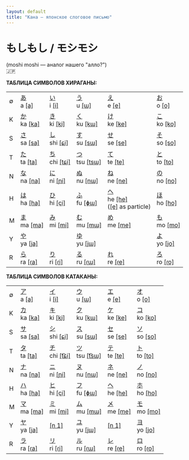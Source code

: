 ```yaml
---
layout: default
title: "Кана — японское слоговое письмо"
---
```


<h1><b>もしもし / モシモシ</b></h1>
(moshi moshi — аналог нашего "алло?")
<br>🇯🇵<br>

<b>ТАБЛИЦА СИМВОЛОВ ХИРАГАНЫ:</b><br>
<div class="tg-wrap"><table>
<tbody>
  <tr>
    <td>∅</td>
    <td><a href="https://en.wikipedia.org/wiki/%E3%81%82">あ</a><br>a <a href="https://en.wikipedia.org/wiki/Help:IPA/Japanese">[a]</a></td>
    <td><a href="https://en.wikipedia.org/wiki/%E3%81%84">い</a><br>i <a href="https://en.wikipedia.org/wiki/Help:IPA/Japanese">[i]</a></td>
    <td><a href="https://en.wikipedia.org/wiki/%E3%81%86">う</a><br>u <a href="https://en.wikipedia.org/wiki/Help:IPA/Japanese">[ɯ]</a></td>
    <td><a href="https://en.wikipedia.org/wiki/%E3%81%88">え</a><br>e <a href="https://en.wikipedia.org/wiki/Help:IPA/Japanese">[e]</a></td>
    <td><a href="https://en.wikipedia.org/wiki/%E3%81%8A">お</a><br>o <a href="https://en.wikipedia.org/wiki/Help:IPA/Japanese">[o]</a></td>
  </tr>
  <tr>
    <td>K</td>
    <td><a href="https://en.wikipedia.org/wiki/%E3%81%8B">か</a><br>ka <a href="https://en.wikipedia.org/wiki/Help:IPA/Japanese">[ka]</a></td>
    <td><a href="https://en.wikipedia.org/wiki/%E3%81%8D">き</a><br>ki <a href="https://en.wikipedia.org/wiki/Help:IPA/Japanese">[ki]</a></td>
    <td><a href="https://en.wikipedia.org/wiki/%E3%81%8F">く</a><br>ku <a href="https://en.wikipedia.org/wiki/Help:IPA/Japanese">[kɯ]</a></td>
    <td><a href="https://en.wikipedia.org/wiki/%E3%81%91">け</a><br>ke <a href="https://en.wikipedia.org/wiki/Help:IPA/Japanese">[ke]</a></td>
    <td><a href="https://en.wikipedia.org/wiki/%E3%81%93">こ</a><br>ko <a href="https://en.wikipedia.org/wiki/Help:IPA/Japanese">[ko]</a></td>
  </tr>
  <tr>
    <td>S</td>
    <td><a href="https://en.wikipedia.org/wiki/%E3%81%95">さ</a><br>sa <a href="https://en.wikipedia.org/wiki/Help:IPA/Japanese">[sa]</a></td>
    <td><a href="https://en.wikipedia.org/wiki/%E3%81%97">し</a><br>shi <a href="https://en.wikipedia.org/wiki/Help:IPA/Japanese">[ɕi]</a></td>
    <td><a href="https://en.wikipedia.org/wiki/%E3%81%99">す</a><br>su <a href="https://en.wikipedia.org/wiki/Help:IPA/Japanese">[sɯ]</a></td>
    <td><a href="https://en.wikipedia.org/wiki/%E3%81%9B">せ</a><br>se <a href="https://en.wikipedia.org/wiki/Help:IPA/Japanese">[se]</a></td>
    <td><a href="https://en.wikipedia.org/wiki/%E3%81%9D">そ</a><br>so <a href="https://en.wikipedia.org/wiki/Help:IPA/Japanese">[so]</a></td>
  </tr>
  <tr>
    <td>T</td>
    <td><a href="https://en.wikipedia.org/wiki/%E3%81%9F">た</a><br>ta <a href="https://en.wikipedia.org/wiki/Help:IPA/Japanese">[ta]</a></td>
    <td><a href="https://en.wikipedia.org/wiki/%E3%81%A1">ち</a><br>chi <a href="https://en.wikipedia.org/wiki/Help:IPA/Japanese">[tɕi]</a></td>
    <td><a href="https://en.wikipedia.org/wiki/%E3%81%A4">つ</a><br>tsu <a href="https://en.wikipedia.org/wiki/Help:IPA/Japanese">[tsɯ]</a></td>
    <td><a href="https://en.wikipedia.org/wiki/%E3%81%A6">て</a><br>te <a href="https://en.wikipedia.org/wiki/Help:IPA/Japanese">[te]</a></td>
    <td><a href="https://en.wikipedia.org/wiki/%E3%81%A8">と</a><br>to <a href="https://en.wikipedia.org/wiki/Help:IPA/Japanese">[to]</a></td>
  </tr>
  <tr>
    <td>N</td>
    <td><a href="https://en.wikipedia.org/wiki/%E3%81%AA">な</a><br>na <a href="https://en.wikipedia.org/wiki/Help:IPA/Japanese">[na]</a></td>
    <td><a href="https://en.wikipedia.org/wiki/%E3%81%AB">に</a><br>ni <a href="https://en.wikipedia.org/wiki/Help:IPA/Japanese">[ɲi]</a></td>
    <td><a href="https://en.wikipedia.org/wiki/%E3%81%AC">ぬ</a><br>nu <a href="https://en.wikipedia.org/wiki/Help:IPA/Japanese">[nɯ]</a></td>
    <td><a href="https://en.wikipedia.org/wiki/%E3%81%AD">ね</a><br>ne <a href="https://en.wikipedia.org/wiki/Help:IPA/Japanese">[ne]</a></td>
    <td><a href="https://en.wikipedia.org/wiki/%E3%81%AE">の</a><br>no <a href="https://en.wikipedia.org/wiki/Help:IPA/Japanese">[no]</a></td>
  </tr>
  <tr>
    <td>H</td>
    <td><a href="https://en.wikipedia.org/wiki/%E3%81%AF" target="_blank" rel="noopener noreferrer">は</a><br>ha <a href="https://en.wikipedia.org/wiki/Help:IPA/Japanese" target="_blank" rel="noopener noreferrer">[ha]</a><br></td>
    <td><a href="https://en.wikipedia.org/wiki/%E3%81%B2">ひ</a><br>hi <a href="https://en.wikipedia.org/wiki/Help:IPA/Japanese">[çi]</a></td>
    <td><a href="https://en.wikipedia.org/wiki/%E3%81%B5">ふ</a><br>fu <a href="https://en.wikipedia.org/wiki/Help:IPA/Japanese">[ɸɯ]</a></td>
    <td><a href="https://en.wikipedia.org/wiki/%E3%81%B8">へ</a><br>he <a href="https://en.wikipedia.org/wiki/Help:IPA/Japanese">[he]</a><br>(<a href="https://en.wikipedia.org/wiki/Help:IPA/Japanese">[e]</a> as particle)</td>
    <td><a href="https://en.wikipedia.org/wiki/%E3%81%BB">ほ</a><br>ho <a href="https://en.wikipedia.org/wiki/Help:IPA/Japanese">[ho]</a></td>
  </tr>
  <tr>
    <td>M</td>
    <td><a href="https://en.wikipedia.org/wiki/%E3%81%BE">ま</a><br>ma <a href="https://en.wikipedia.org/wiki/Help:IPA/Japanese">[ma]</a></td>
    <td><a href="https://en.wikipedia.org/wiki/%E3%81%BF">み</a><br>mi <a href="https://en.wikipedia.org/wiki/Help:IPA/Japanese">[mi]</a></td>
    <td><a href="https://en.wikipedia.org/wiki/%E3%82%80">む</a><br>mu <a href="https://en.wikipedia.org/wiki/Help:IPA/Japanese">[mɯ]</a></td>
    <td><a href="https://en.wikipedia.org/wiki/%E3%82%81">め</a><br>me <a href="https://en.wikipedia.org/wiki/Help:IPA/Japanese">[me]</a></td>
    <td><a href="https://en.wikipedia.org/wiki/%E3%82%82">も</a><br>mo <a href="https://en.wikipedia.org/wiki/Help:IPA/Japanese">[mo]</a></td>
  </tr>
  <tr>
    <td>Y</td>
    <td><a href="https://en.wikipedia.org/wiki/%E3%82%84">や</a><br>ya <a href="https://en.wikipedia.org/wiki/Help:IPA/Japanese">[ja]</a></td>
    <td></td>
    <td><a href="https://en.wikipedia.org/wiki/%E3%82%86">ゆ</a><br>yu <a href="https://en.wikipedia.org/wiki/Help:IPA/Japanese">[jɯ]</a></td>
    <td></td>
    <td><a href="https://en.wikipedia.org/wiki/%E3%82%88">よ</a><br>yo <a href="https://en.wikipedia.org/wiki/Help:IPA/Japanese">[jo]</a></td>
  </tr>
  <tr>
    <td>R</td>
    <td><a href="https://en.wikipedia.org/wiki/%E3%82%89">ら</a><br>ra <a href="https://en.wikipedia.org/wiki/Help:IPA/Japanese">[ɾa]</a></td>
    <td><a href="https://en.wikipedia.org/wiki/%E3%82%8A">り</a><br>ri <a href="https://en.wikipedia.org/wiki/Help:IPA/Japanese">[ɾi]</a></td>
    <td><a href="https://en.wikipedia.org/wiki/%E3%82%8B">る</a><br>ru <a href="https://en.wikipedia.org/wiki/Help:IPA/Japanese">[ɾɯ]</a></td>
    <td><a href="https://en.wikipedia.org/wiki/%E3%82%8C">れ</a><br>re <a href="https://en.wikipedia.org/wiki/Help:IPA/Japanese">[ɾe]</a></td>
    <td><a href="https://en.wikipedia.org/wiki/%E3%82%8D">ろ</a><br>ro <a href="https://en.wikipedia.org/wiki/Help:IPA/Japanese">[ɾo]</a></td>
  </tr>
</tbody>
</table></div>

<b>ТАБЛИЦА СИМВОЛОВ КАТАКАНЫ:</b><br>
<div class="tg-wrap"><table>
<tbody>
  <tr>
    <td>∅</td>
    <td><a href="https://en.wikipedia.org/wiki/A_(kana)">ア</a><br>a <a href="https://en.wikipedia.org/wiki/Help:IPA/Japanese">[a]</a></td>
    <td><a href="https://en.wikipedia.org/wiki/I_(kana)">イ</a><br>i <a href="https://en.wikipedia.org/wiki/Help:IPA/Japanese">[i]</a></td>
    <td><a href="https://en.wikipedia.org/wiki/U_(kana)">ウ</a><br>u <a href="https://en.wikipedia.org/wiki/Help:IPA/Japanese">[ɯ]</a></td>
    <td><a href="https://en.wikipedia.org/wiki/E_(kana)">エ</a><br>e <a href="https://en.wikipedia.org/wiki/Help:IPA/Japanese">[e]</a></td>
    <td><a href="https://en.wikipedia.org/wiki/O_(kana)">オ</a><br>o <a href="https://en.wikipedia.org/wiki/Help:IPA/Japanese">[o]</a></td>
  </tr>
  <tr>
    <td>K</td>
    <td><a href="https://en.wikipedia.org/wiki/Ka_(kana)">カ</a><br>ka <a href="https://en.wikipedia.org/wiki/Help:IPA/Japanese">[ka]</a></td>
    <td><a href="https://en.wikipedia.org/wiki/Ki_(kana)">キ</a><br>ki <a href="https://en.wikipedia.org/wiki/Help:IPA/Japanese">[ki]</a></td>
    <td><a href="https://en.wikipedia.org/wiki/Ku_(kana)">ク</a><br>ku <a href="https://en.wikipedia.org/wiki/Help:IPA/Japanese">[kɯ]</a></td>
    <td><a href="https://en.wikipedia.org/wiki/Ke_(kana)">ケ</a><br>ke <a href="https://en.wikipedia.org/wiki/Help:IPA/Japanese">[ke]</a></td>
    <td><a href="https://en.wikipedia.org/wiki/Ko_(kana)">コ</a><br>ko <a href="https://en.wikipedia.org/wiki/Help:IPA/Japanese">[ko]</a></td>
  </tr>
  <tr>
    <td>S</td>
    <td><a href="https://en.wikipedia.org/wiki/Sa_(kana)">サ</a><br>sa <a href="https://en.wikipedia.org/wiki/Help:IPA/Japanese">[sa]</a></td>
    <td><a href="https://en.wikipedia.org/wiki/Shi_(kana)">シ</a><br>shi <a href="https://en.wikipedia.org/wiki/Help:IPA/Japanese">[ɕi]</a></td>
    <td><a href="https://en.wikipedia.org/wiki/Su_(kana)">ス</a><br>su <a href="https://en.wikipedia.org/wiki/Help:IPA/Japanese">[sɯ]</a></td>
    <td><a href="https://en.wikipedia.org/wiki/Se_(kana)">セ</a><br>se <a href="https://en.wikipedia.org/wiki/Help:IPA/Japanese">[se]</a></td>
    <td><a href="https://en.wikipedia.org/wiki/So_(kana)">ソ</a><br>so <a href="https://en.wikipedia.org/wiki/Help:IPA/Japanese">[so]</a></td>
  </tr>
  <tr>
    <td>T</td>
    <td><a href="https://en.wikipedia.org/wiki/Ta_(kana)">タ</a><br>ta <a href="https://en.wikipedia.org/wiki/Help:IPA/Japanese">[ta]</a></td>
    <td><a href="https://en.wikipedia.org/wiki/Chi_(kana)">チ</a><br>chi <a href="https://en.wikipedia.org/wiki/Help:IPA/Japanese">[t͡ɕi]</a></td>
    <td><a href="https://en.wikipedia.org/wiki/Tsu_(kana)">ツ</a><br>tsu <a href="https://en.wikipedia.org/wiki/Help:IPA/Japanese">[t͡sɯ]</a></td>
    <td><a href="https://en.wikipedia.org/wiki/Te_(kana)">テ</a><br>te <a href="https://en.wikipedia.org/wiki/Help:IPA/Japanese">[te]</a></td>
    <td><a href="https://en.wikipedia.org/wiki/To_(kana)">ト</a><br>to <a href="https://en.wikipedia.org/wiki/Help:IPA/Japanese">[to]</a></td>
  </tr>
  <tr>
    <td>N</td>
    <td><a href="https://en.wikipedia.org/wiki/Na_(kana)">ナ</a><br>na <a href="https://en.wikipedia.org/wiki/Help:IPA/Japanese">[na]</a></td>
    <td><a href="https://en.wikipedia.org/wiki/Ni_(kana)">ニ</a><br>ni <a href="https://en.wikipedia.org/wiki/Help:IPA/Japanese">[ɲi]</a></td>
    <td><a href="https://en.wikipedia.org/wiki/Nu_(kana)">ヌ</a><br>nu <a href="https://en.wikipedia.org/wiki/Help:IPA/Japanese">[nɯ]</a></td>
    <td><a href="https://en.wikipedia.org/wiki/Ne_(kana)">ネ</a><br>ne <a href="https://en.wikipedia.org/wiki/Help:IPA/Japanese">[ne]</a></td>
    <td><a href="https://en.wikipedia.org/wiki/No_(kana)">ノ</a><br>no <a href="https://en.wikipedia.org/wiki/Help:IPA/Japanese">[no]</a></td>
  </tr>
  <tr>
    <td>H</td>
    <td><a href="https://en.wikipedia.org/wiki/Ha_(kana)">ハ</a><br>ha <a href="https://en.wikipedia.org/wiki/Help:IPA/Japanese">[ha]</a></td>
    <td><a href="https://en.wikipedia.org/wiki/Hi_(kana)">ヒ</a><br>hi <a href="https://en.wikipedia.org/wiki/Help:IPA/Japanese">[çi]</a></td>
    <td><a href="https://en.wikipedia.org/wiki/Fu_(kana)">フ</a><br>fu <a href="https://en.wikipedia.org/wiki/Help:IPA/Japanese">[ɸɯ]</a></td>
    <td><a href="https://en.wikipedia.org/wiki/He_(kana)">ヘ</a><br>he <a href="https://en.wikipedia.org/wiki/Help:IPA/Japanese">[he]</a></td>
    <td><a href="https://en.wikipedia.org/wiki/Ho_(kana)">ホ</a><br>ho <a href="https://en.wikipedia.org/wiki/Help:IPA/Japanese">[ho]</a></td>
  </tr>
  <tr>
    <td>M</td>
    <td><a href="https://en.wikipedia.org/wiki/Ma_(kana)">マ</a><br>ma <a href="https://en.wikipedia.org/wiki/Help:IPA/Japanese">[ma]</a></td>
    <td><a href="https://en.wikipedia.org/wiki/Mi_(kana)">ミ</a><br>mi <a href="https://en.wikipedia.org/wiki/Help:IPA/Japanese">[mi]</a></td>
    <td><a href="https://en.wikipedia.org/wiki/Mu_(kana)">ム</a><br>mu <a href="https://en.wikipedia.org/wiki/Help:IPA/Japanese">[mɯ]</a></td>
    <td><a href="https://en.wikipedia.org/wiki/Me_(kana)">メ</a><br>me <a href="https://en.wikipedia.org/wiki/Help:IPA/Japanese">[me]</a></td>
    <td><a href="https://en.wikipedia.org/wiki/Mo_(kana)">モ</a><br>mo <a href="https://en.wikipedia.org/wiki/Help:IPA/Japanese">[mo]</a></td>
  </tr>
  <tr>
    <td>Y</td>
    <td><a href="https://en.wikipedia.org/wiki/Ya_(kana)">ヤ</a><br>ya <a href="https://en.wikipedia.org/wiki/Help:IPA/Japanese">[ja]</a></td>
    <td><a href="https://en.wikipedia.org/wiki/Katakana#cite_note-unused-11">[n 1]</a></td>
    <td><a href="https://en.wikipedia.org/wiki/Yu_(kana)">ユ</a><br>yu <a href="https://en.wikipedia.org/wiki/Help:IPA/Japanese">[jɯ]</a></td>
    <td><a href="https://en.wikipedia.org/wiki/Katakana#cite_note-unused-11">[n 1]</a></td>
    <td><a href="https://en.wikipedia.org/wiki/Yo_(kana)">ヨ</a><br>yo <a href="https://en.wikipedia.org/wiki/Help:IPA/Japanese">[jo]</a></td>
  </tr>
  <tr>
    <td>R</td>
    <td><a href="https://en.wikipedia.org/wiki/Ra_(kana)">ラ</a><br>ra <a href="https://en.wikipedia.org/wiki/Help:IPA/Japanese">[ɾa]</a></td>
    <td><a href="https://en.wikipedia.org/wiki/Ri_(kana)">リ</a><br>ri <a href="https://en.wikipedia.org/wiki/Help:IPA/Japanese">[ɾi]</a></td>
    <td><a href="https://en.wikipedia.org/wiki/Ru_(kana)">ル</a><br>ru <a href="https://en.wikipedia.org/wiki/Help:IPA/Japanese">[ɾɯ]</a></td>
    <td><a href="https://en.wikipedia.org/wiki/Re_(kana)">レ</a><br>re <a href="https://en.wikipedia.org/wiki/Help:IPA/Japanese">[ɾe]</a></td>
    <td><a href="https://en.wikipedia.org/wiki/Ro_(kana)">ロ</a><br>ro <a href="https://en.wikipedia.org/wiki/Help:IPA/Japanese">[ɾo]</a></td>
  </tr>
</tbody>
</table></div>
